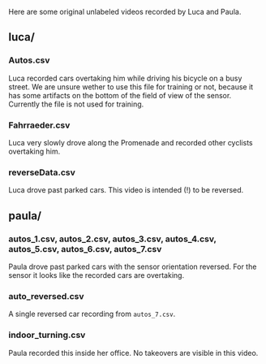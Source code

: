 Here are some original unlabeled videos recorded by Luca and Paula.

## luca/
### Autos.csv
Luca recorded cars overtaking him while driving his bicycle on a busy street. We are unsure wether to use this file for training or not, because it has some artifacts on the bottom of the field of view of the sensor. Currently the file is not used for training.

### Fahrraeder.csv
Luca very slowly drove along the Promenade and recorded other cyclists overtaking him.

### reverseData.csv
Luca drove past parked cars. This video is intended (!) to be reversed.

## paula/
### autos_1.csv, autos_2.csv, autos_3.csv, autos_4.csv, autos_5.csv, autos_6.csv, autos_7.csv
Paula drove past parked cars with the sensor orientation reversed. For the sensor it looks like the recorded cars are overtaking.

### auto_reversed.csv
A single reversed car recording from `autos_7.csv`.

### indoor_turning.csv
Paula recorded this inside her office. No takeovers are visible in this video.
